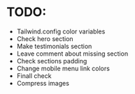 # TODO:

- Tailwind.config color variables
- Check hero section
- Make testimonials section
- Leave comment about missing section
- Check sections padding
- Change mobile menu link colors
- Finall check
- Compress images
